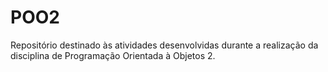 # POO2
Repositório destinado às atividades desenvolvidas durante a realização da disciplina de Programação Orientada à Objetos 2. 
